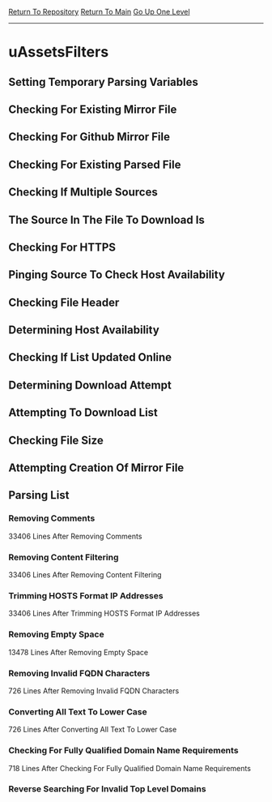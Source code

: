 [Return To Repository](https://github.com/DigitalWarrior/piholeparser/)
[Return To Main](https://github.com/DigitalWarrior/piholeparser/blob/master/RecentRunLogs/Mainlog.md)
[Go Up One Level](https://github.com/DigitalWarrior/piholeparser/blob/master/RecentRunLogs/TopLevelScripts/30-Processing-External-Blacklists.md)
____________________________________
# uAssetsFilters
## Setting Temporary Parsing Variables
## Checking For Existing Mirror File
## Checking For Github Mirror File
## Checking For Existing Parsed File
## Checking If Multiple Sources
## The Source In The File To Download Is
## Checking For HTTPS
## Pinging Source To Check Host Availability
## Checking File Header
## Determining Host Availability
## Checking If List Updated Online
## Determining Download Attempt
## Attempting To Download List
## Checking File Size
## Attempting Creation Of Mirror File
## Parsing List
### Removing Comments
33406 Lines After Removing Comments
### Removing Content Filtering
33406 Lines After Removing Content Filtering
### Trimming HOSTS Format IP Addresses
33406 Lines After Trimming HOSTS Format IP Addresses
### Removing Empty Space
13478 Lines After Removing Empty Space
### Removing Invalid FQDN Characters
726 Lines After Removing Invalid FQDN Characters
### Converting All Text To Lower Case
726 Lines After Converting All Text To Lower Case
### Checking For Fully Qualified Domain Name Requirements
718 Lines After Checking For Fully Qualified Domain Name Requirements
### Reverse Searching For Invalid Top Level Domains
